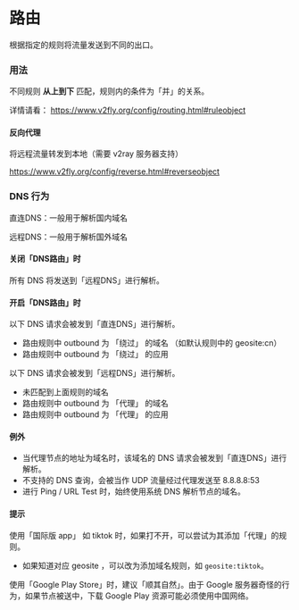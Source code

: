 # 路由

根据指定的规则将流量发送到不同的出口。

### 用法

不同规则 **从上到下** 匹配，规则内的条件为「并」的关系。

详情请看： https://www.v2fly.org/config/routing.html#ruleobject

#### 反向代理

将远程流量转发到本地（需要 v2ray 服务器支持）

https://www.v2fly.org/config/reverse.html#reverseobject

### DNS 行为

直连DNS：一般用于解析国内域名

远程DNS：一般用于解析国外域名

#### 关闭「DNS路由」时

所有 DNS 将发送到「远程DNS」进行解析。

#### 开启「DNS路由」时

以下 DNS 请求会被发到「直连DNS」进行解析。

- 路由规则中 outbound 为 「绕过」 的域名 （如默认规则中的 geosite:cn） 
- 路由规则中 outbound 为 「绕过」 的应用 

以下 DNS 请求会被发到「远程DNS」进行解析。

- 未匹配到上面规则的域名
- 路由规则中 outbound 为 「代理」 的域名
- 路由规则中 outbound 为 「代理」 的应用

#### 例外

* 当代理节点的地址为域名时，该域名的 DNS 请求会被发到「直连DNS」进行解析。
* 不支持的 DNS 查询，会被当作 UDP 流量经过代理发送至 8.8.8.8:53
* 进行 Ping / URL Test 时，始终使用系统 DNS 解析节点的域名。

#### 提示

使用「国际版 app」 如 tiktok 时，如果打不开，可以尝试为其添加「代理」的规则。

* 如果知道对应 geosite ，可以改为添加域名规则，如 `geosite:tiktok`。

使用「Google Play Store」时，建议「顺其自然」。由于 Google 服务器奇怪的行为，如果节点被送中，下载 Google Play 资源可能必须使用中国网络。
